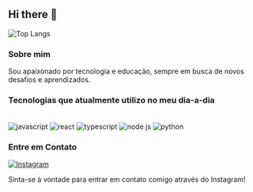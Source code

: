 ## Hi there 👋

![Top Langs](https://github-readme-stats.vercel.app/api/top-langs/?username=Lipao12&layout=compact&theme=dracula)

### Sobre mim
Sou apaixonado por tecnologia e educação, sempre em busca de novos desafios e aprendizados.

### Tecnologias que atualmente utilizo no meu dia-a-dia
<div style="display: inline_block"><br>
  <img align="center" alt="javascript" src="https://img.shields.io/badge/JavaScript-323330?style=for-the-badge&logo=javascript&logoColor=F7DF1E"/>
  <img align="center" alt="react" src="https://img.shields.io/badge/React-20232A?style=for-the-badge&logo=react&logoColor=61DAFB"/>
  <img align="center" alt="typescript" src="https://img.shields.io/badge/TypeScript-007ACC?style=for-the-badge&logo=typescript&logoColor=white"/>
  <img align="center" alt="node js" src="https://img.shields.io/badge/Node.js-43853D?style=for-the-badge&logo=node.js&logoColor=white"/>
  <img align="center" alt="python" src="https://img.shields.io/badge/Python-14354C?style=for-the-badge&logo=python&logoColor=white"/>
</div>

### Entre em Contato
[![Instagram](https://img.shields.io/badge/Instagram-E4405F?style=for-the-badge&logo=instagram&logoColor=white)](https://www.instagram.com/filipe.1212/)


Sinta-se à vontade para entrar em contato comigo através do Instagram!


<!--
**Lipao12/Lipao12** is a ✨ _special_ ✨ repository because its `README.md` (this file) appears on your GitHub profile.

Here are some ideas to get you started:

- 🔭 I’m currently working on ...
- 🌱 I’m currently learning ...
- 👯 I’m looking to collaborate on ...
- 🤔 I’m looking for help with ...
- 💬 Ask me about ...
- 📫 How to reach me: ...
- 😄 Pronouns: ...
- ⚡ Fun fact: ...
-->
